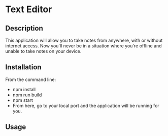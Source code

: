 # Text Editor 

## Description 
This application will allow you to take notes from anywhere, with or without internet access. Now you'll never be in a situation where you're offline and unable to take notes on your device.

## Installation

From the command line: 
- npm install
- npm run build
- npm start 
- From here, go to your local port and the application will be running for you. 

## Usage
